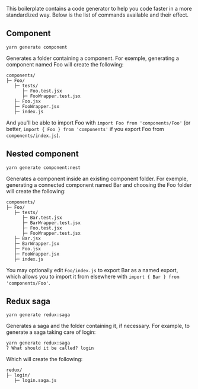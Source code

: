 This boilerplate contains a code generator to help you code faster in a more standardized way. Below is the list of commands available and their effect.

## Component

```
yarn generate component
```

Generates a folder containing a component. For exemple, generating a component named Foo will create the following:

```
components/
├─ Foo/
   ├─ tests/
      ├─ Foo.test.jsx
      ├─ FooWrapper.test.jsx
   ├─ Foo.jsx
   ├─ FooWrapper.jsx
   ├─ index.js
```

And you'll be able to import Foo with `import Foo from 'components/Foo'` (or better, `import { Foo } from 'components'` if you export Foo from `components/index.js`).

## Nested component

```
yarn generate component:nest
```

Generates a component inside an existing component folder. For exemple, generating a connected component named Bar and choosing the Foo folder will create the following:

```
components/
├─ Foo/
   ├─ tests/
      ├─ Bar.test.jsx
      ├─ BarWrapper.test.jsx
      ├─ Foo.test.jsx
      ├─ FooWrapper.test.jsx
   ├─ Bar.jsx
   ├─ BarWrapper.jsx
   ├─ Foo.jsx
   ├─ FooWrapper.jsx
   ├─ index.js
```

You may optionally edit `Foo/index.js` to export Bar as a named export, which allows you to import it from elsewhere with `import { Bar } from 'components/Foo'`.

## Redux saga

```
yarn generate redux:saga
```

Generates a saga and the folder containing it, if necessary. For example, to generate a saga taking care of login:

```
yarn generate redux:saga
? What should it be called? login
```

Which will create the following:

```
redux/
├─ login/
   ├─ login.saga.js
```
